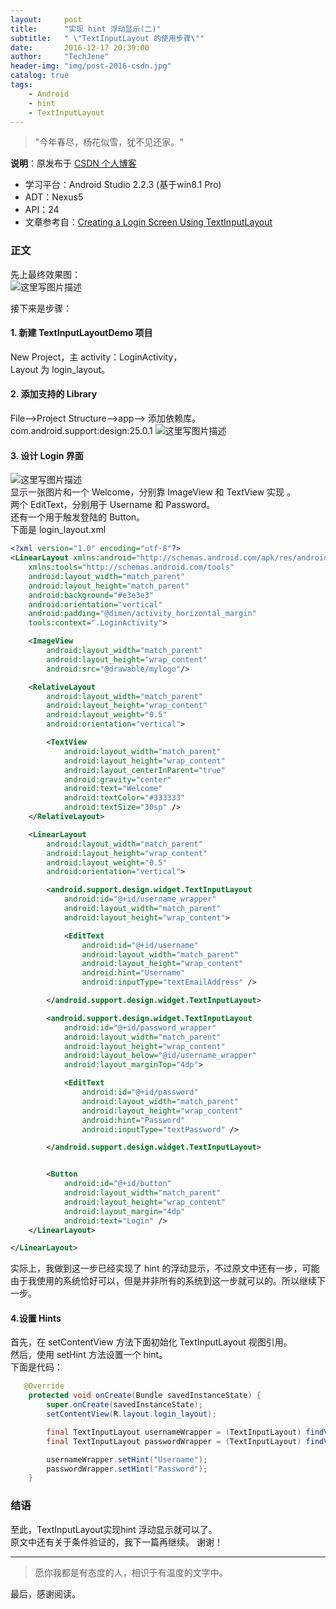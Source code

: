 ```yaml
---
layout:     post
title:      "实现 hint 浮动显示(二)"
subtitle:   " \"TextInputLayout 的使用步骤\""
date:       2016-12-17 20:39:00
author:     "TechJene"
header-img: "img/post-2016-csdn.jpg"
catalog: true
tags:
    - Android
    - hint  
    - TextInputLayout
---
```

> "今年春尽，杨花似雪，犹不见还家。"

**说明**：原发布于 [CSDN 个人博客](http://blog.csdn.net/yaoyuandemeili/article/details/53712450)

- 学习平台：Android Studio 2.2.3 (基于win8.1 Pro)
- ADT：Nexus5
- API：24
- 文章参考自：[Creating a Login Screen Using TextInputLayout](https://code.tutsplus.com/tutorials/creating-a-login-screen-using-textinputlayout--cms-24168)

### 正文

先上最终效果图：  
![这里写图片描述](http://img.blog.csdn.net/20161217201446004?watermark/2/text/aHR0cDovL2Jsb2cuY3Nkbi5uZXQvWWFveXVhbmRlbWVpbGk=/font/5a6L5L2T/fontsize/400/fill/I0JBQkFCMA==/dissolve/70/gravity/SouthEast)


接下来是步骤：

#### 1. 新建 TextInputLayoutDemo 项目
  New Project，主 activity：LoginActivity，  
  Layout 为 login_layout。

#### 2. 添加支持的 Library
  File-->Project Structure-->app--> 添加依赖库。
  com.android.support:design:25.0.1
  ![这里写图片描述](http://img.blog.csdn.net/20161217194119350?watermark/2/text/aHR0cDovL2Jsb2cuY3Nkbi5uZXQvWWFveXVhbmRlbWVpbGk=/font/5a6L5L2T/fontsize/400/fill/I0JBQkFCMA==/dissolve/70/gravity/SouthEast)


#### 3. 设计 Login 界面
  ![这里写图片描述](http://img.blog.csdn.net/20161217201611381?watermark/2/text/aHR0cDovL2Jsb2cuY3Nkbi5uZXQvWWFveXVhbmRlbWVpbGk=/font/5a6L5L2T/fontsize/400/fill/I0JBQkFCMA==/dissolve/70/gravity/SouthEast)  
  显示一张图片和一个 Welcome，分别靠 ImageView 和 TextView 实现 。  
  两个 EditText，分别用于 Username 和 Password。  
  还有一个用于触发登陆的 Button。  
  下面是 login_layout.xml

```xml
<?xml version="1.0" encoding="utf-8"?>
<LinearLayout xmlns:android="http://schemas.android.com/apk/res/android"
    xmlns:tools="http://schemas.android.com/tools"
    android:layout_width="match_parent"
    android:layout_height="match_parent"
    android:background="#e3e3e3"
    android:orientation="vertical"
    android:padding="@dimen/activity_horizontal_margin"
    tools:context=".LoginActivity">

    <ImageView
        android:layout_width="match_parent"
        android:layout_height="wrap_content"
        android:src="@drawable/mylogo"/>

    <RelativeLayout
        android:layout_width="match_parent"
        android:layout_height="wrap_content"
        android:layout_weight="0.5"
        android:orientation="vertical">

        <TextView
            android:layout_width="match_parent"
            android:layout_height="wrap_content"
            android:layout_centerInParent="true"
            android:gravity="center"
            android:text="Welcome"
            android:textColor="#333333"
            android:textSize="30sp" />
    </RelativeLayout>

    <LinearLayout
        android:layout_width="match_parent"
        android:layout_height="wrap_content"
        android:layout_weight="0.5"
        android:orientation="vertical">

        <android.support.design.widget.TextInputLayout
            android:id="@+id/username_wrapper"
            android:layout_width="match_parent"
            android:layout_height="wrap_content">

            <EditText
                android:id="@+id/username"
                android:layout_width="match_parent"
                android:layout_height="wrap_content"
                android:hint="Username"
                android:inputType="textEmailAddress" />

        </android.support.design.widget.TextInputLayout>

        <android.support.design.widget.TextInputLayout
            android:id="@+id/password_wrapper"
            android:layout_width="match_parent"
            android:layout_height="wrap_content"
            android:layout_below="@id/username_wrapper"
            android:layout_marginTop="4dp">

            <EditText
                android:id="@+id/password"
                android:layout_width="match_parent"
                android:layout_height="wrap_content"
                android:hint="Password"
                android:inputType="textPassword" />

        </android.support.design.widget.TextInputLayout>


        <Button
            android:id="@+id/button"
            android:layout_width="match_parent"
            android:layout_height="wrap_content"
            android:layout_margin="4dp"
            android:text="Login" />
    </LinearLayout>

</LinearLayout>

```
实际上，我做到这一步已经实现了 hint 的浮动显示，不过原文中还有一步，可能由于我使用的系统恰好可以，但是并非所有的系统到这一步就可以的。所以继续下一步。

#### 4.设置 Hints

首先，在 setContentView 方法下面初始化 TextInputLayout 视图引用。  
然后，使用 setHint 方法设置一个 hint。  
下面是代码：

```java
   @Override
    protected void onCreate(Bundle savedInstanceState) {
        super.onCreate(savedInstanceState);
        setContentView(R.layout.login_layout);

        final TextInputLayout usernameWrapper = (TextInputLayout) findViewById(R.id.username_wrapper);
        final TextInputLayout passwordWrapper = (TextInputLayout) findViewById(R.id.password_wrapper);

        usernameWrapper.setHint("Username");
        passwordWrapper.setHint("Password");
    }
```
### 结语

至此，TextInputLayout实现hint 浮动显示就可以了。  
原文中还有关于条件验证的，我下一篇再继续。
谢谢！



---------
> 愿你我都是有态度的人，相识于有温度的文字中。

最后，感谢阅读。
